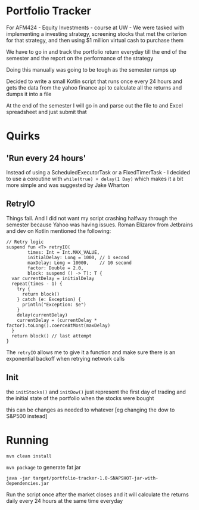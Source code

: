 # Portfolio Tracker
For AFM424 - Equity Investments - course at UW - We were tasked with implementing a investing strategy, 
screening stocks that met the criterion for that strategy, and then using $1 million virtual cash to purchase them

We have to go in and track the portfolio return everyday till the end of the semester and the report on the performance of the strategy

Doing this manually was going to be tough as the semester ramps up

Decided to write a small Kotlin script that runs once every 24 hours and gets the data from the yahoo finance api to calculate all the returns
and dumps it into a file

At the end of the semester I will go in and parse out the file to and Excel spreadsheet and just submit that

# Quirks
## 'Run every 24 hours'
Instead of using a ScheduledExecutorTask or a FixedTimerTask - I decided to use a coroutine with `while(true) + delay(1 Day)` 
which makes it a bit more simple and was suggested by Jake Wharton

## RetryIO
Things fail. And I did not want my script crashing halfway through the semester because Yahoo was having issues.
Roman Elizarov from Jetbrains and dev on Kotlin mentioned the following:
```
// Retry logic
suspend fun <T> retryIO(
        times: Int = Int.MAX_VALUE,
        initialDelay: Long = 1000, // 1 second
        maxDelay: Long = 10000,    // 10 second
        factor: Double = 2.0,
        block: suspend () -> T): T {
  var currentDelay = initialDelay
  repeat(times - 1) {
    try {
      return block()
    } catch (e: Exception) {
      println("Exception: $e")
    }
    delay(currentDelay)
    currentDelay = (currentDelay * factor).toLong().coerceAtMost(maxDelay)
  }
  return block() // last attempt
}
```

The `retryIO` allows me to give it a function and make sure there is an exponential backoff when retrying network calls

## Init

the `initStocks()` and `initDow()` just represent the first day of trading and the initial state of the portfolio when the stocks were bought

this can be changes as needed to whatever [eg changing the dow to S&P500 instead]


# Running

`mvn clean install`

`mvn package` to generate fat jar

`java -jar target/portfolio-tracker-1.0-SNAPSHOT-jar-with-dependencies.jar`

Run the script once after the market closes and it will calculate the returns daily every 24 hours at the same time everyday

